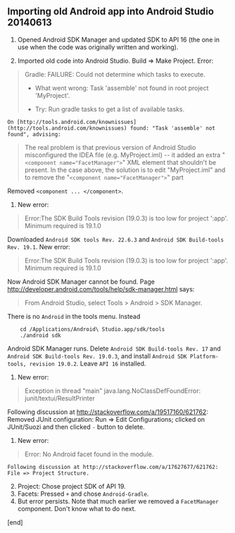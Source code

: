 ## Importing old Android app into Android Studio 20140613

 1. Opened Android SDK Manager and updated SDK to API 16 (the one in use when the code was originally written and working).

 1. Imported old code into Android Studio. Build => Make Project. Error:

   > Gradle: 
   > FAILURE: Could not determine which tasks to execute.
   >
   > * What went wrong:
   > Task 'assemble' not found in root project 'MyProject'.
   > 
   > * Try:
   > Run gradle tasks to get a list of available tasks.

    On [http://tools.android.com/knownissues](http://tools.android.com/knownissues) found: "Task 'assemble' not found", advising: 

   > The real problem is that previous version of Android Studio misconfigured the IDEA file (e.g. MyProject.iml) -- it added an extra "`<component name="FacetManager">`" XML element that shouldn't be present. In the case above, the solution is to edit "MyProject.iml" and to remove the "`<component name="FacetManager">`" part

   Removed `<component ... </component>`.

 1. New error:

   > Error:The SDK Build Tools revision (19.0.3) is too low for project ':app'. Minimum required is 19.1.0
   > 
Downloaded `Android SDK tools Rev. 22.6.3` and `Android SDK Build-tools Rev. 19.1`. New error:
   >
   > Error:The SDK Build Tools revision (19.0.3) is too low for project ':app'. Minimum required is 19.1.0

   Now Android SDK Manager cannot be found. Page http://developer.android.com/tools/help/sdk-manager.html says:

   > From Android Studio, select Tools > Android > SDK Manager.

   There is no `Android` in the tools menu. Instead

        cd /Applications/Android\ Studio.app/sdk/tools
        ./android sdk

   Android SDK Manager runs. Delete `Android SDK Build-tools Rev. 17` and `Android SDK Build-tools Rev. 19.0.3`,  and install `Android SDK Platform-tools, revision 19.0.2`. Leave `API 16` installed.

 1. New error:

   > Exception in thread "main" java.lang.NoClassDefFoundError: junit/textui/ResultPrinter

   Following discussion at http://stackoverflow.com/a/19517160/621762: Removed JUnit configuration: Run => Edit Configurations; clicked on JUnit/Suozi and then clicked `-` button to delete.

 1. New error:

   > Error: No Android facet found in the module.

    Following discussion at http://stackoverflow.com/a/17627677/621762: File => Project Structure. 

   2. Project: Chose project SDK of API 19.
   2. Facets: Pressed `+` and chose `Android-Gradle`. 
   2. But error persists. Note that much earlier we removed a `FacetManager` component. Don't know what to do next.

[end]

